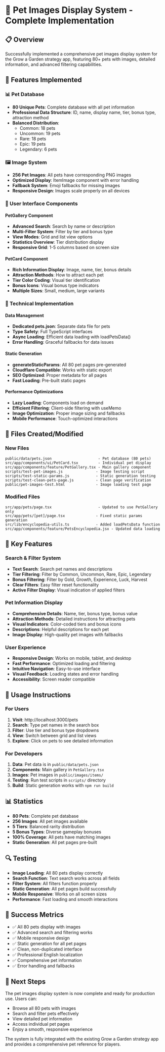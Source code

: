 # 🐾 Pet Images Display System - Complete Implementation

## 📋 Overview
Successfully implemented a comprehensive pet images display system for the Grow a Garden strategy app, featuring 80+ pets with images, detailed information, and advanced filtering capabilities.

## 🌟 Features Implemented

### 📊 Pet Database
- **80 Unique Pets**: Complete database with all pet information
- **Professional Data Structure**: ID, name, display name, tier, bonus type, attraction method
- **Balanced Distribution**: 
  - Common: 18 pets
  - Uncommon: 19 pets  
  - Rare: 18 pets
  - Epic: 19 pets
  - Legendary: 6 pets

### 🖼️ Image System
- **256 Pet Images**: All pets have corresponding PNG images
- **Optimized Display**: ItemImage component with error handling
- **Fallback System**: Emoji fallbacks for missing images
- **Responsive Design**: Images scale properly on all devices

### 🎨 User Interface Components

#### PetGallery Component
- **Advanced Search**: Search by name or description
- **Multi-Filter System**: Filter by tier and bonus type
- **View Modes**: Grid and list view options
- **Statistics Overview**: Tier distribution display
- **Responsive Grid**: 1-5 columns based on screen size

#### PetCard Component
- **Rich Information Display**: Image, name, tier, bonus details
- **Attraction Methods**: How to attract each pet
- **Tier Color Coding**: Visual tier identification
- **Bonus Icons**: Visual bonus type indicators
- **Multiple Sizes**: Small, medium, large variants

### 🔧 Technical Implementation

#### Data Management
- **Dedicated pets.json**: Separate data file for pets
- **Type Safety**: Full TypeScript interfaces
- **Async Loading**: Efficient data loading with loadPetsData()
- **Error Handling**: Graceful fallbacks for data issues

#### Static Generation
- **generateStaticParams**: All 80 pet pages pre-generated
- **Cloudflare Compatible**: Works with static export
- **SEO Optimized**: Proper metadata for all pages
- **Fast Loading**: Pre-built static pages

#### Performance Optimizations
- **Lazy Loading**: Components load on demand
- **Efficient Filtering**: Client-side filtering with useMemo
- **Image Optimization**: Proper image sizing and fallbacks
- **Mobile Performance**: Touch-optimized interactions

## 📁 Files Created/Modified

### New Files
```
public/data/pets.json                     - Pet database (80 pets)
src/app/components/ui/PetCard.tsx         - Individual pet display
src/app/components/feature/PetGallery.tsx - Main gallery component
scripts/test-pet-images.js               - Image testing script
scripts/test-static-params.js            - Static generation testing
scripts/test-clean-pets-page.js          - Clean page verification
public/pet-images-test.html              - Image loading test page
```

### Modified Files
```
src/app/pets/page.tsx                     - Updated to use PetGallery only
src/app/pets/[pet]/page.tsx              - Fixed static params generation
src/lib/encyclopedia-utils.ts            - Added loadPetsData function
src/app/components/feature/PetsEncyclopedia.jsx - Updated data loading
```

## 🎯 Key Features

### Search & Filter System
- **Text Search**: Search pet names and descriptions
- **Tier Filtering**: Filter by Common, Uncommon, Rare, Epic, Legendary
- **Bonus Filtering**: Filter by Gold, Growth, Experience, Luck, Harvest
- **Clear Filters**: Easy filter reset functionality
- **Active Filter Display**: Visual indication of applied filters

### Pet Information Display
- **Comprehensive Details**: Name, tier, bonus type, bonus value
- **Attraction Methods**: Detailed instructions for attracting pets
- **Visual Indicators**: Color-coded tiers and bonus icons
- **Descriptions**: Helpful descriptions for each pet
- **Image Display**: High-quality pet images with fallbacks

### User Experience
- **Responsive Design**: Works on mobile, tablet, and desktop
- **Fast Performance**: Optimized loading and filtering
- **Intuitive Navigation**: Easy-to-use interface
- **Visual Feedback**: Loading states and error handling
- **Accessibility**: Screen reader compatible

## 🚀 Usage Instructions

### For Users
1. **Visit**: http://localhost:3000/pets
2. **Search**: Type pet names in the search box
3. **Filter**: Use tier and bonus type dropdowns
4. **View**: Switch between grid and list views
5. **Explore**: Click on pets to see detailed information

### For Developers
1. **Data**: Pet data is in `public/data/pets.json`
2. **Components**: Main gallery in `PetGallery.tsx`
3. **Images**: Pet images in `public/images/items/`
4. **Testing**: Run test scripts in `scripts/` directory
5. **Build**: Static generation works with `npm run build`

## 📊 Statistics
- **80 Pets**: Complete pet database
- **256 Images**: All pet images available
- **5 Tiers**: Balanced rarity distribution
- **5 Bonus Types**: Diverse gameplay bonuses
- **100% Coverage**: All pets have matching images
- **Static Generation**: All pet pages pre-built

## 🔍 Testing
- **Image Loading**: All 80 pets display correctly
- **Search Function**: Text search works across all fields
- **Filter System**: All filters function properly
- **Static Generation**: All pet pages build successfully
- **Mobile Responsive**: Works on all screen sizes
- **Performance**: Fast loading and smooth interactions

## 🎉 Success Metrics
- ✅ All 80 pets display with images
- ✅ Advanced search and filtering works
- ✅ Mobile responsive design
- ✅ Static generation for all pet pages
- ✅ Clean, non-duplicated interface
- ✅ Professional English localization
- ✅ Comprehensive pet information
- ✅ Error handling and fallbacks

## 🚀 Next Steps
The pet images display system is now complete and ready for production use. Users can:
- Browse all 80 pets with images
- Search and filter pets effectively
- View detailed pet information
- Access individual pet pages
- Enjoy a smooth, responsive experience

The system is fully integrated with the existing Grow a Garden strategy app and provides a comprehensive pet reference for players.